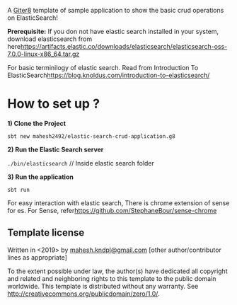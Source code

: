 A [Giter8][g8] template of sample application to show the basic crud operations on ElasticSearch!

**Prerequisite:** If you don not have elastic search installed in your system, download elasticsearch from here<https://artifacts.elastic.co/downloads/elasticsearch/elasticsearch-oss-7.0.0-linux-x86_64.tar.gz>

For basic terminilogy of elastic search. Read from Introduction To ElasticSearch<https://blog.knoldus.com/introduction-to-elasticsearch/>

# How to set up ?

**1) Clone the Project**

``sbt new mahesh2492/elastic-search-crud-application.g8``

**2) Run the Elastic Search server**

   ``./bin/elasticsearch`` // Inside elastic search folder
    
**3) Run the application**

   ``sbt run``
    
For easy interaction with elastic search, There is chrome extension of sense for es. For Sense, refer<https://github.com/StephaneBour/sense-chrome>  

Template license
----------------
Written in <2019> by <Mahesh Chand> <mahesh.kndpl@gmail.com>
[other author/contributor lines as appropriate]

To the extent possible under law, the author(s) have dedicated all copyright and related
and neighboring rights to this template to the public domain worldwide.
This template is distributed without any warranty. See <http://creativecommons.org/publicdomain/zero/1.0/>.

[g8]: http://www.foundweekends.org/giter8/
